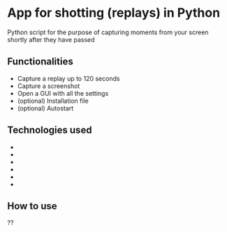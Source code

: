 # App for shotting (replays) in Python
Python script for the purpose of capturing moments from your screen shortly after they have passed 


## Functionalities
* Capture a replay up to 120 seconds
* Capture a screenshot
* Open a GUI with all the settings
* (optional) Installation file
* (optional) Autostart

## Technologies used
*
*
*
*
*
*

## How to use
??
